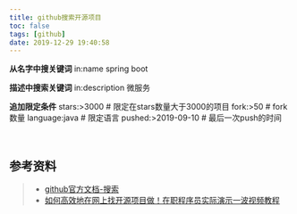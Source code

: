 ```yaml
---
title: github搜索开源项目
toc: false
tags: [github]
date: 2019-12-29 19:40:58
---
```




**从名字中搜关键词**
in:name spring boot  

**描述中搜索关键词**
in:description 微服务 

**追加限定条件**
stars:>3000  # 限定在stars数量大于3000的项目
fork:>50		# fork 数量
language:java   # 限定语言
pushed:>2019-09-10	# 最后一次push的时间



<br>

## 参考资料
> - [github官方文档-搜索](https://help.github.com/cn/github/searching-for-information-on-github)
> - [如何高效地在网上找开源项目做！在职程序员实际演示一波视频教程](https://www.bilibili.com/video/av75587104)
